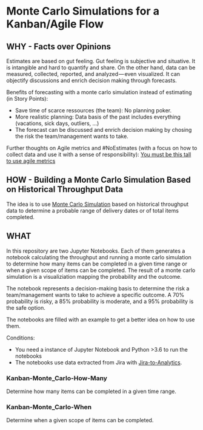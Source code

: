 # Monte Carlo Simulations for a Kanban/Agile Flow

## WHY - Facts over Opinions
Estimates are based on gut feeling. Gut feeling is subjective and situative. It is intangible and hard to quantify and share. On the other hand, data can be measured, collected, reported, and analyzed — even visualized. It can objectify discussions and enrich decision making through forecasts.

Benefits of forecasting with a monte carlo simulation instead of estimating (in Story Points):
* Save time of scarce ressources (the team): No planning poker.
* More realistic planning: Data basis of the past includes everything (vacations, sick days, outliers, ...)
* The forecast can be discussed and enrich decision making by chosing the risk the team/management wants to take.

Further thoughts on Agile metrics and #NoEstimates (with a focus on how to collect data and use it with a sense of responsibility):
[You must be this tall to use agile metrics](https://medium.com/@jabopiti/you-must-be-this-tall-to-use-agile-metrics-9d2e3b4d4e20)

## HOW - Building a Monte Carlo Simulation Based on Historical Throughput Data
The idea is to use [Monte Carlo Simulation](https://simple.wikipedia.org/wiki/Monte_Carlo_algorithm) based on historical throughput data to determine a probable range of delivery dates or of total items completed.

## WHAT
In this repository are two Jupyter Notebooks. Each of them generates a notebook calculating the throughput and running a monte carlo simulation to determine how many items can be completed in a given time range or when a given scope of items can be completed. The result of a monte carlo simulation is a visualiziation mapping the probability and the outcome.

The notebook represents a decision-making basis to determine the risk a team/management wants to take to achieve a specific outcome. A 70% probability is risky, a 85% probability is moderate, and a 95% probability is the safe option.

The notebooks are filled with an example to get a better idea on how to use them.

Conditions:
* You need a instance of Jupyter Notebook and Python >3.6 to run the notebooks
* The notebooks use data extracted from Jira with [Jira-to-Analytics](https://github.com/ActionableAgile/jira-to-analytics).

### Kanban-Monte_Carlo-How-Many
Determine how many items can be completed in a given time range.

### Kanban-Monte_Carlo-When
Determine when a given scope of items can be completed.
